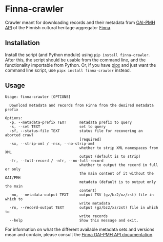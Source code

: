 
# Finna-crawler

Crawler meant for downloading records and their metadata from [OAI-PMH API](https://www.kiwi.fi/display/Finna/OAI-PMH+Harvesting+Interface+for+Finna%27s+Index) of the Finnish cultural heritage aggregator [Finna](https://finna.fi/?lng=en-gb).

## Installation

Install the script (and Python module) using `pip install finna-crawler`. After this, the script should be usable from the command line, and the functionality importable from Python. Or, if you have [pipx](https://pypa.github.io/pipx/) and just want the command line script, use `pipx install finna-crawler` instead.

## Usage

```
Usage: finna-crawler [OPTIONS]

  Download metadata and records from Finna from the desired metadata prefix

Options:
  -p, --metadata-prefix TEXT      metadata prefix to query
  -s, --set TEXT                  set to query
  -sf, --status-file TEXT         status file for recovering an aborted crawl
                                  [required]
  -sx, --strip-xml / -nsx, --no-strip-xml
                                  whether to strip XML namespaces from XML
                                  output (default is to strip)
  -fr, --full-record / -nfr, --no-full-record
                                  whether to output the record in full or only
                                  the main content of it without the OAI/PMH
                                  metadata (default is to output only the main
                                  content)
  -mo, --metadata-output TEXT     output TSV (gz/bz2/xz/zst) file in which to
                                  write metadata
  -ro, --record-output TEXT       output (gz/bz2/xz/zst) file in which to
                                  write records
  --help                          Show this message and exit.
```

For information on what the different available metadata sets and versions mean and contain, please consult the [Finna OAI-PMH API documentation](https://www.kiwi.fi/display/Finna/OAI-PMH+Harvesting+Interface+for+Finna%27s+Index).